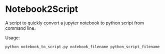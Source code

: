 # Notebook2Script
A script to quickly convert a jupyter notebook to python script from command line.

Usage:
```
python notebook_to_script.py notebook_filename python_script_filename
```